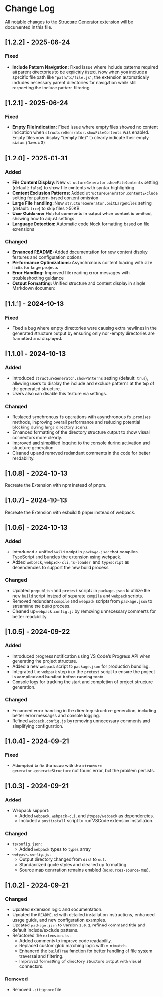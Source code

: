 # Change Log

All notable changes to the [Structure Generator extension](https://marketplace.visualstudio.com/items?itemName=OmarAfet.structure-generator) will be documented in this file.

## [1.2.2] - 2025-06-24

### Fixed

- **Include Pattern Navigation:** Fixed issue where include patterns required all parent directories to be explicitly listed. Now when you include a specific file path like `"path/to/file.js"`, the extension automatically includes necessary parent directories for navigation while still respecting the include pattern filtering.

## [1.2.1] - 2025-06-24

### Fixed

- **Empty File Indication:** Fixed issue where empty files showed no content indication when `structureGenerator.showFileContents` was enabled. Empty files now display "(empty file)" to clearly indicate their empty status (fixes #3)

## [1.2.0] - 2025-01-31

### Added

- **File Content Display:** New `structureGenerator.showFileContents` setting (default: `false`) to show file contents with syntax highlighting
- **Content Exclusion Patterns:** Added `structureGenerator.contentExclude` setting for pattern-based content omission
- **Large File Handling:** New `structureGenerator.omitLargeFiles` setting (default: `true`) to skip files >50KB
- **User Guidance:** Helpful comments in output when content is omitted, showing how to adjust settings
- **Language Detection:** Automatic code block formatting based on file extensions

### Changed

- **Enhanced README:** Added documentation for new content display features and configuration options
- **Performance Optimizations:** Asynchronous content loading with size limits for large projects
- **Error Handling:** Improved file reading error messages with troubleshooting guidance
- **Output Formatting:** Unified structure and content display in single Markdown document

## [1.1.1] - 2024-10-13

### Fixed
- Fixed a bug where empty directories were causing extra newlines in the generated structure output by ensuring only non-empty directories are formatted and displayed.

## [1.1.0] - 2024-10-13

### Added

- Introduced `structureGenerator.showPatterns` setting (default: `true`), allowing users to display the include and exclude patterns at the top of the generated structure.
- Users also can disable this feature via settings.

### Changed

- Replaced synchronous `fs` operations with asynchronous `fs.promises` methods, improving overall performance and reducing potential blocking during large directory scans.
- Enhanced formatting of the directory structure output to show visual connectors more clearly.
- Improved and simplified logging to the console during activation and structure generation.
- Cleaned up and removed redundant comments in the code for better readability.

## [1.0.8] - 2024-10-13

Recreate the Extension with npm instead of pnpm.

## [1.0.7] - 2024-10-13

Recreate the Extension with esbuild & pnpm instead of webpack.

## [1.0.6] - 2024-10-13

### Added

- Introduced a unified `build` script in `package.json` that compiles TypeScript and bundles the extension using webpack.
- Added `webpack`, `webpack-cli`, `ts-loader`, and `typescript` as dependencies to support the new build process.

### Changed

- Updated `prepublish` and `pretest` scripts in `package.json` to utilize the new `build` script instead of separate `compile` and `webpack` scripts.
- Removed redundant `compile` and `webpack` scripts from `package.json` to streamline the build process.
- Cleaned up `webpack.config.js` by removing unnecessary comments for better readability.

## [1.0.5] - 2024-09-22

### Added

- Introduced progress notification using VS Code's Progress API when generating the project structure.
- Added a new `webpack` script to `package.json` for production bundling.
- Integrated the `webpack` step into the `pretest` script to ensure the project is compiled and bundled before running tests.
- Console logs for tracking the start and completion of project structure generation.

### Changed

- Enhanced error handling in the directory structure generation, including better error messages and console logging.
- Refined `webpack.config.js` by removing unnecessary comments and simplifying configuration.

## [1.0.4] - 2024-09-21

### Fixed

- Attempted to fix the issue with the `structure-generator.generateStructure` not found error, but the problem persists.

## [1.0.3] - 2024-09-21

### Added

- Webpack support:
  - Added `webpack`, `webpack-cli`, and `@types/webpack` as dependencies.
  - Included a `postinstall` script to run VSCode extension installation.

### Changed

- `tsconfig.json`:
  - Added `webpack` types to `types` array.
- `webpack.config.js`:
  - Output directory changed from `dist` to `out`.
  - Standardized quote styles and cleaned up formatting.
  - Source map generation remains enabled (`nosources-source-map`).

## [1.0.2] - 2024-09-21

### Changed

- Updated extension logic and documentation.
- Updated the `README.md` with detailed installation instructions, enhanced usage guide, and new configuration examples.
- Updated `package.json` to version `1.0.2`, refined command title and default include/exclude patterns.
- Refactored the `extension.ts`:
  - Added comments to improve code readability.
  - Replaced custom glob matching logic with `minimatch`.
  - Enhanced the `buildTree` function for better handling of file system traversal and filtering.
  - Improved formatting of directory structure output with visual connectors.

### Removed

- Removed `.gitignore` file.
